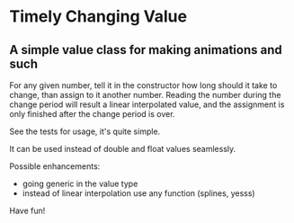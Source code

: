 # Timely Changing Value

## A simple value class for making animations and such

For any given number, tell it in the constructor how long should it take to 
change, than assign to it another number. Reading the number during the change 
period will result a linear interpolated value, and the assignment is only 
finished after the change period is over.

See the tests for usage, it's quite simple.

It can be used instead of double and float values seamlessly.

Possible enhancements: 
- going generic in the value type
- instead of linear interpolation use any function (splines, yesss)

Have fun!
